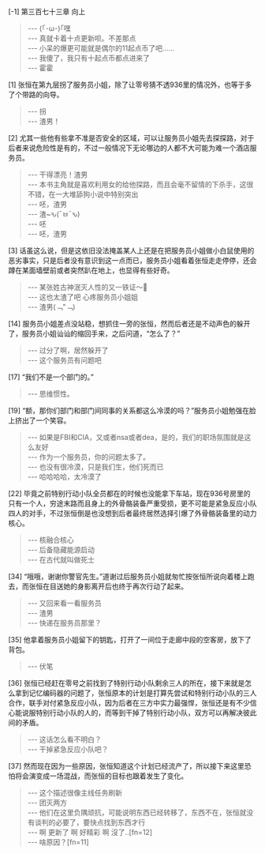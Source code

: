 
[-1] 第三百七十三章 向上
>--- (｢･ω･)｢嘿<br>
>--- 真就卡着十点更新呗。不差那点<br>
>--- 小呆的爆更可能就是偶尔的11起点币了吧……<br>
>--- 我傻了，我只有十起点币都点进来了<br>
>--- 霍霍<br>

[1] 张恒在第九层拐了服务员小姐，除了让零号猜不透936里的情况外，也等于多了个带路的向导。
>--- 拐<br>
>--- 渣男！<br>

[2] 尤其一些他有些拿不准是否安全的区域，可以让服务员小姐先去探探路，对于后者来说危险性是有的，不过一般情况下无论哪边的人都不大可能为难一个酒店服务员。
>--- 干得漂亮！渣男<br>
>--- 本书主角就是喜欢利用女的给他探路，而且会毫不留情的下杀手，这很不错，在一大堆舔狗小说中特别突出<br>
>--- 呸，渣男<br>
>--- 渣~ԅ(¯ㅂ¯ԅ)<br>
>--- 呸<br>
>--- 呸，渣男<br>

[3] 话虽这么说，但是这依旧没法掩盖某人上还是在把服务员小姐做小白鼠使用的恶劣事实，只是后者没有意识到这一点而已，服务员小姐看着张恒走走停停，还会蹲在某面墙壁前或者突然趴在地上，也显得有些好奇。
>--- 某张姓古神泯灭人性的又一铁证～🤔<br>
>--- 这也太渣了吧 心疼服务员小姐姐<br>
>--- 渣男(﹁"﹁)<br>

[14] 服务员小姐差点没站稳，想抓住一旁的张恒，然而后者还是不动声色的躲开了，服务员小姐讪讪的缩回手来，之后问道，“怎么了？”
>--- 过分了啊，居然躲开了<br>
>--- 这个服务员有问题吧<br>

[17] “我们不是一个部门的。”
>--- 思维惯性。<br>

[19] “额，那你们部门和部门间同事的关系都这么冷漠的吗？”服务员小姐勉强在脸上挤出了一个笑容。
>--- 如果是FBI和CIA，又或者nsa或者dea，是的，我们的职场氛围就是这么友好<br>
>--- 作为一个服务员，你的问题太多了。<br>
>--- 也没有很冷漠，只是我们生，他们死而已<br>
>--- 哈哈哈哈，太冷漠了<br>

[22] 毕竟之前特别行动小队全员都在的时候也没能拿下车站，现在936号房里的只有一个人，穷途末路而且身上的外骨骼装备严重受损，更不可能是紧急反应小队四人的对手，不过张恒倒是也没想到后者最终居然选择引爆了外骨骼装备里的动力核心。
>--- 核融合核心<br>
>--- 后备隐藏能源启动<br>
>--- 在古代就叫做死士<br>

[34] “哦哦，谢谢你警官先生。”道谢过后服务员小姐就匆忙按张恒所说向着楼上跑去，而张恒在目送她的身影离开后也终于再次行动了起来。
>--- 又回来看一看服务员<br>
>--- 渣男<br>
>--- 快递在服务员那里？<br>

[35] 他拿着服务员小姐留下的钥匙，打开了一间位于走廊中段的空客房，放下了背包。
>--- 伏笔<br>

[36] 张恒已经赶在零号之前找到了特别行动小队剩余三人的所在，接下来就是怎么拿到记忆编码器的问题了，张恒原本的计划是打算先尝试和特别行动小队的三人合作，联手对付紧急反应小队，因为后者在三方中实力最强悍，张恒还是有不少信心能说服特别行动小队的人的，而等到干掉了特别行动小队，双方可以再解决彼此间的矛盾。
>--- 这话怎么看不明白？<br>
>--- 干掉紧急反应小队吧？<br>

[37] 然而现在因为一些原因，张恒知道这个计划已经流产了，所以接下来这里恐怕将会演变成一场混战，而张恒的目标也跟着发生了变化。
>--- 这个描述很像主线任务刷新<br>
>--- 团灭两方<br>
>--- 他们在这里负隅顽抗，可能说明东西已经转移了，东西不在，张恒就没有谈判的必要了，要快点找到东西才行<br>
>--- 啊 更新了
啊 好精彩
啊 沒了..[fn=12]<br>
>--- 啥原因？[fn=11]<br>

